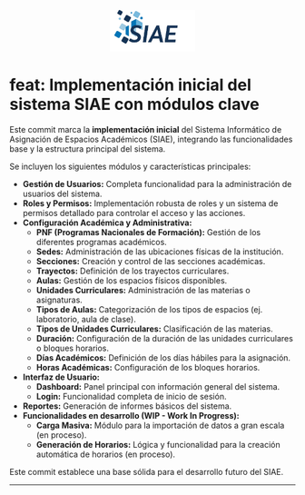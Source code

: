 <p align="center">
  <img src="public/Imagenes/siae-dashboard.png" alt="SIAE" width="150"/>
</p>

# feat: Implementación inicial del sistema SIAE con módulos clave

<p>Este commit marca la <b>implementación inicial</b> del Sistema Informático de Asignación de Espacios Académicos (SIAE), integrando las funcionalidades base y la estructura principal del sistema.</p>

<p>Se incluyen los siguientes módulos y características principales:</p>

<ul>
  <li><b>Gestión de Usuarios:</b> Completa funcionalidad para la administración de usuarios del sistema.</li>
  <li><b>Roles y Permisos:</b> Implementación robusta de roles y un sistema de permisos detallado para controlar el acceso y las acciones.</li>
  <li><b>Configuración Académica y Administrativa:</b>
    <ul>
      <li><b>PNF (Programas Nacionales de Formación):</b> Gestión de los diferentes programas académicos.</li>
      <li><b>Sedes:</b> Administración de las ubicaciones físicas de la institución.</li>
      <li><b>Secciones:</b> Creación y control de las secciones académicas.</li>
      <li><b>Trayectos:</b> Definición de los trayectos curriculares.</li>
      <li><b>Aulas:</b> Gestión de los espacios físicos disponibles.</li>
      <li><b>Unidades Curriculares:</b> Administración de las materias o asignaturas.</li>
      <li><b>Tipos de Aulas:</b> Categorización de los tipos de espacios (ej. laboratorio, aula de clase).</li>
      <li><b>Tipos de Unidades Curriculares:</b> Clasificación de las materias.</li>
      <li><b>Duración:</b> Configuración de la duración de las unidades curriculares o bloques horarios.</li>
      <li><b>Días Académicos:</b> Definición de los días hábiles para la asignación.</li>
      <li><b>Horas Académicas:</b> Configuración de los bloques horarios.</li>
    </ul>
  </li>
  <li><b>Interfaz de Usuario:</b>
    <ul>
      <li><b>Dashboard:</b> Panel principal con información general del sistema.</li>
      <li><b>Login:</b> Funcionalidad completa de inicio de sesión.</li>
    </ul>
  </li>
  <li><b>Reportes:</b> Generación de informes básicos del sistema.</li>
  <li><b>Funcionalidades en desarrollo (WIP - Work In Progress):</b>
    <ul>
      <li><b>Carga Masiva:</b> Módulo para la importación de datos a gran escala (en proceso).</li>
      <li><b>Generación de Horarios:</b> Lógica y funcionalidad para la creación automática de horarios (en proceso).</li>
    </ul>
  </li>
</ul>

<p>Este commit establece una base sólida para el desarrollo futuro del SIAE.</p>

<hr>
